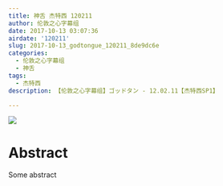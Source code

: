 ```yaml
---
title: 神舌 杰特西 120211
author: 伦敦之心字幕组
date: 2017-10-13 03:07:36
airdate: '120211'
slug: 2017-10-13_godtongue_120211_8de9dc6e
categories:
  - 伦敦之心字幕组
  - 神舌
tags:
  - 杰特西
description: 【伦敦之心字幕组】ゴッドタン - 12.02.11【杰特西SP1】

---
```

![](/img/gakki.jpg)
# Abstract
Some abstract
